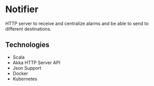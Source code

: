 # Notifier

HTTP server to receive and centralize alarms and be able to send to different destinations.

## Technologies

* Scala
* Akka HTTP Server API
* Json Support
* Docker
* Kubernetes
